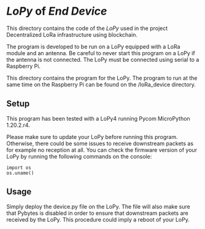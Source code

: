 # _LoPy_ of _End Device_

This directory contains the code of the _LoPy_ used in the project Decentralized LoRa infrastructure using blockchain.

The program is developed to be run on a LoPy equipped with a LoRa module and an antenna. Be careful to never start this program on a LoPy if the antenna is not connected. The LoPy must be connected using serial to a Raspberry Pi.

This directory contains the program for the LoPy. The program to run at the same time on the Raspberry Pi can be found on the /loRa_device directory.

## Setup

This program has been tested with a LoPy4 running Pycom MicroPython 1.20.2.r4.

Please make sure to update your LoPy before running this program. Otherwise, there could be some issues to receive downstream packets as for example no reception at all. You can check the firmware version of your LoPy by running the following commands on the console:
```
import os
os.uname()
```


## Usage

Simply deploy the device.py file on the LoPy. The file will also make sure that Pybytes is disabled in order to ensure that downstream packets are received by the LoPy. This procedure could imply a reboot of your LoPy.
